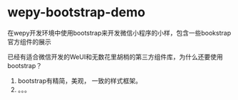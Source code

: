 # wepy-bootstrap-demo
在wepy开发环境中使用bootstrap来开发微信小程序的小样，包含一些bookstrap官方组件的展示

已经有适合微信开发的WeUI和无数花里胡梢的第三方组件库，为什么还要使用bootstrap？
1. bootstrap有精简，美观， 一致的样式框架。
2. 。。。
